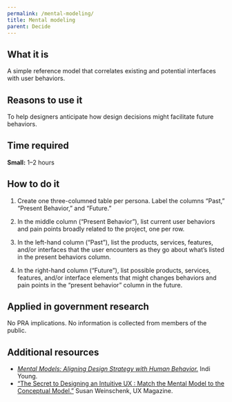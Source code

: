 ```yaml
---
permalink: /mental-modeling/
title: Mental modeling
parent: Decide
---
```


## What it is

A simple reference model that correlates existing and potential interfaces with user behaviors.

## Reasons to use it

To help designers anticipate how design decisions might facilitate future behaviors.

## Time required

**Small:** 1–2 hours

## How to do it

1. Create one three-columned table per persona. Label the columns “Past,” “Present Behavior,”  and “Future.”

2. In the middle column (“Present Behavior”), list current user behaviors and pain points broadly related to the project, one per row.

3. In the left-hand column (“Past”), list the products, services, features, and/or interfaces that the user encounters as they go about what’s listed in the present behaviors column.

4. In the right-hand column (“Future”), list possible products, services, features, and/or interface elements that might changes behaviors and pain points in the “present behavior” column in the future.

## Applied in government research

No PRA implications. No information is collected from members of the public.

## Additional resources

- [*Mental Models: Aligning Design Strategy with Human Behavior.*](http://rosenfeldmedia.com/books/mental-models/) Indi Young. 
- [“The Secret to Designing an Intuitive UX : Match the Mental Model to the Conceptual Model.”](http://uxmag.com/articles/the-secret-to-designing-an-intuitive-user-experience) Susan Weinschenk, UX Magazine. 
